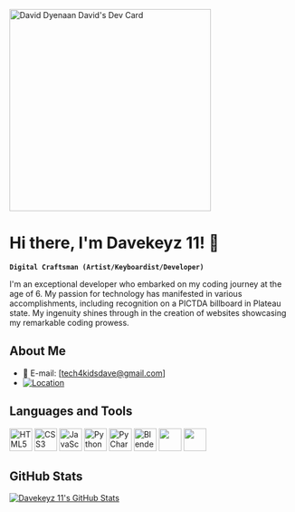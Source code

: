 <a href="https://app.daily.dev/davekeyz11"><img src="https://api.daily.dev/devcards/v2/84utRRRErro82tfZRAsvK.png?type=default&r=bvt" width="356" alt="David Dyenaan David's Dev Card"/></a>

# Hi there, I'm Davekeyz 11! 👋
**`Digital Craftsman (Artist/Keyboardist/Developer)`**

I'm an exceptional developer who embarked on my coding journey at the age of 6. My passion for technology has manifested in various accomplishments, including recognition on a PICTDA billboard in Plateau state. My ingenuity shines through in the creation of websites showcasing my remarkable coding prowess.

## About Me
- 📧 E-mail: [tech4kidsdave@gmail.com]
- [![Location](https://img.shields.io/badge/Location-Flat%209%2C%2052%20Mulgrave%20Road%2C%20Sutton%2C%20UK-blue)](location.md)


## Languages and Tools
<p>
    <img src="https://img.icons8.com/color/48/000000/html-5.png" alt="HTML5" width="40" height="40"/>
    <img src="https://img.icons8.com/color/48/000000/css3.png" alt="CSS3" width="40" height="40"/>
    <img src="https://img.icons8.com/color/48/000000/javascript.png" alt="JavaScript" width="40" height="40"/>
    <img src="https://img.icons8.com/color/48/000000/python.png" alt="Python" width="40" height="40"/>
    <img src="https://img.icons8.com/color/48/000000/pycharm.png" alt="PyCharm" width="40" height="40"/>
    <img src="https://img.icons8.com/color/48/000000/blender-3d.png" alt="Blender" width="40" height="40"/>
    <img src="https://img.icons8.com/color/48/000000/git.png" width="40" height="40"/>
    <img src="https://img.icons8.com/color/48/000000/github.png" width="40" height="40"/>
</p>

## GitHub Stats
[![Davekeyz 11's GitHub Stats](https://github-readme-stats.vercel.app/api?username=Davekeyz11&show_icons=true&theme=radical)](https://github.com/Davekeyz11)
